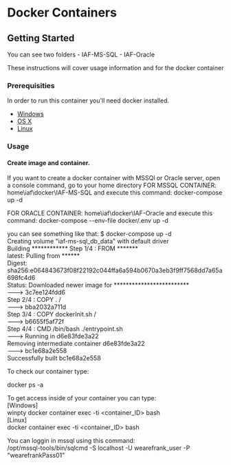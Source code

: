 # Docker Containers 

## Getting Started

You can see two folders
    - IAF-MS-SQL
    - IAF-Oracle

These instructions will cover usage information and for the docker container 

### Prerequisities

In order to run this container you'll need docker installed.

* [Windows](https://docs.docker.com/windows/started)
* [OS X](https://docs.docker.com/mac/started/)
* [Linux](https://docs.docker.com/linux/started/)

### Usage

#### Create image and container.

If you want to create a docker container with MSSQl or Oracle server, open a console command, go to your home directory 
FOR MSSQL CONTAINER:
home\iaf\docker\IAF-MS-SQL
and execute this command: 
docker-compose up -d

FOR ORACLE CONTAINER:
home\iaf\docker\IAF-Oracle
and execute this command: 
docker-compose --env-file docker/.env up -d

you can see something like that:
$ docker-compose up -d \
Creating volume "iaf-ms-sql_db_data" with default driver \
Building ************
Step 1/4 : FROM *******  \
latest: Pulling from ******  \
Digest: sha256:e064843673f08f22192c044ffa6a594b0670a3eb3f9ff7568dd7a65a698fc4d6  \
Status: Downloaded newer image for *************************  \
 ---> 3c7ee124fdd6  \
Step 2/4 : COPY . /  \
 ---> bba2032a711d  \
Step 3/4 : COPY dockerInit.sh /  \
 ---> b6655f5af72f  \
Step 4/4 : CMD /bin/bash ./entrypoint.sh  \
 ---> Running in d6e83fde3a22  \
Removing intermediate container d6e83fde3a22  \
 ---> bc1e68a2e558  \
Successfully built bc1e68a2e558 

To check our container type: 

docker ps -a

To get access inside of your container you can type: \
[Windows] \
winpty docker container exec -ti <container_ID> bash  \
[Linux] \
docker container exec -ti <container_ID> bash 

You can loggin in mssql using this command: \
/opt/mssql-tools/bin/sqlcmd -S localhost -U wearefrank_user -P "wearefrankPass01"

